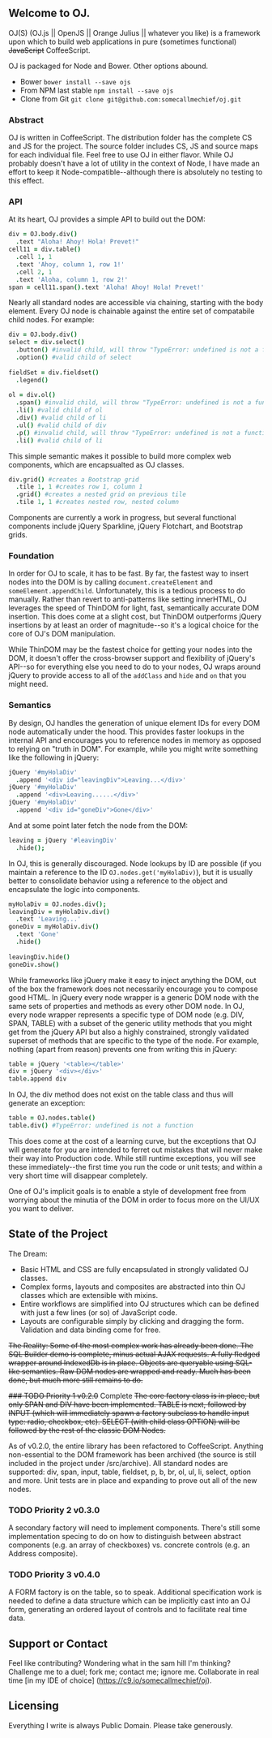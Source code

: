 ## Welcome to OJ.
OJ(S) (OJ.js || OpenJS || Orange Julius || whatever you like) is a framework upon which to build web applications in pure (sometimes functional) ~~JavaScript~~ CoffeeScript.

OJ is packaged for Node and Bower. Other options abound.
* Bower `bower install --save ojs`
* From NPM last stable `npm install --save ojs`
* Clone from Git `git clone git@github.com:somecallmechief/oj.git`

### Abstract

OJ is written in CoffeeScript. The distribution folder has the complete CS and JS for the project.
The source folder includes CS, JS and source maps for each individual file.
Feel free to use OJ in either flavor.
While OJ probably doesn't have a lot of utility in the context of Node, I have made an effort to keep it Node-compatible--although there is absolutely no testing to this effect.

### API

At its heart, OJ provides a simple API to build out the DOM:

```coffee
div = OJ.body.div()
  .text "Aloha! Ahoy! Hola! Prevet!"
cell11 = div.table()
  .cell 1, 1
  .text 'Ahoy, column 1, row 1!'
  .cell 2, 1
  .text 'Aloha, column 1, row 2!'
span = cell11.span().text 'Aloha! Ahoy! Hola! Prevet!'
```

Nearly all standard nodes are accessible via chaining, starting with the body element. Every OJ node is chainable against the entire set of compatabile child nodes. For example:

```coffee
div = OJ.body.div()
select = div.select()
  .button() #invalid child, will throw "TypeError: undefined is not a function"
  .option() #valid child of select
  
fieldSet = div.fieldset()
  .legend()
  
ol = div.ol()
  .span() #invalid child, will throw "TypeError: undefined is not a function"
  .li() #valid child of ol
  .div() #valid child of li
  .ul() #valid child of div
  .p() #invalid child, will throw "TypeError: undefined is not a function"
  .li() #valid child of li
```

This simple semantic makes it possible to build more complex web components, which are encapsualted as OJ classes.

```coffee
div.grid() #creates a Bootstrap grid
  .tile 1, 1 #creates row 1, column 1
  .grid() #creates a nested grid on previous tile
  .tile 1, 1 #creates nested row, nested column
```

Components are currently a work in progress, but several functional components include jQuery Sparkline, jQuery Flotchart, and Bootstrap grids.

### Foundation

In order for OJ to scale, it has to be fast. By far, the fastest way to insert nodes into the DOM is by calling `document.createElement` and `someElement.appendChild`. Unfortunately, this is a tedious process to do manually. Rather than revert to anti-patterns like setting innerHTML, OJ leverages the speed of ThinDOM for light, fast, semantically accurate DOM insertion. This does come at a slight cost, but ThinDOM outperforms jQuery insertions by at least an order of magnitude--so it's a logical choice for the core of OJ's DOM manipulation. 

While ThinDOM may be the fastest choice for getting your nodes into the DOM, it doesn't offer the cross-browser support and flexibility of jQuery's API--so for everything else you need to do to your nodes, OJ wraps around jQuery to provide access to all of the `addClass` and `hide` and `on` that you might need.

### Semantics

By design, OJ handles the generation of unique element IDs for every DOM node automatically under the hood. This provides faster lookups in the internal API and encourages you to reference nodes in memory as opposed to relying on "truth in DOM". For example, while you might write something like the following in jQuery:

```coffee
jQuery '#myHolaDiv'
  .append '<div id="leavingDiv">Leaving...</div>'
jQuery '#myHolaDiv'
  .append '<div>Leaving......</div>'
jQuery '#myHolaDiv'
  .append '<div id="goneDiv">Gone</div>'
```

And at some point later fetch the node from the DOM:

```coffee
leaving = jQuery '#leavingDiv'
  .hide();
```

In OJ, this is generally discouraged. Node lookups by ID are possible (if you maintain a reference to the ID `OJ.nodes.get('myHolaDiv)`), but it is usually better to consolidate behavior using a reference to the object and encapsulate the logic into components.

```coffee
myHolaDiv = OJ.nodes.div();
leavingDiv = myHolaDiv.div()
  .text 'Leaving...'
goneDiv = myHolaDiv.div()
  .text 'Gone'
  .hide()
  
leavingDiv.hide()
goneDiv.show()  
```

While frameworks like jQuery make it easy to inject anything the DOM, out of the box the framework does not necessarily encourage you to compose good HTML. In jQuery every node wrapper is a generic DOM node with the same sets of properties and methods as every other DOM node. In OJ, every node wrapper represents a specific type of DOM node (e.g. DIV, SPAN, TABLE) with a subset of the generic utility methods that you might get from the jQuery API but also a highly constrained, strongly validated superset of methods that are specific to the type of the node. For example, nothing (apart from reason) prevents one from writing this in jQuery:

```coffee
table = jQuery '<table></table>'
div = jQuery '<div></div>'
table.append div
```

In OJ, the div method does not exist on the table class and thus will generate an exception:

```coffee
table = OJ.nodes.table()
table.div() #TypeError: undefined is not a function
```

This does come at the cost of a learning curve, but the exceptions that OJ will generate for you are intended to ferret out mistakes that will never make their way into Production code. While still runtime exceptions, you will see these immediately--the first time you run the code or unit tests; and within a very short time will disappear completely.

One of OJ's implicit goals is to enable a style of development free from worrying about the minutia
of the DOM in order to focus more on the UI/UX you want to deliver.

## State of the Project

The Dream: 
* Basic HTML and CSS are fully encapsulated in strongly validated OJ classes.
* Complex forms, layouts and composites are abstracted into thin OJ classes which are extensible with mixins. 
* Entire workflows are simplified into OJ structures which can be defined with just a few lines (or so) of JavaScript code.
* Layouts are configurable simply by clicking and dragging the form. Validation and data binding come for free.

~~The Reality: Some of the most complex work has already been done. The SQL Builder demo is complete, minus actual AJAX requests. A fully fledged wrapper around IndexedDb is in place. Objects are queryable using SQL-like semantics. Raw DOM nodes are wrapped and ready. Much has been done, but much more still remains to do.~~

~~### TODO Priority 1 v0.2.0~~ Complete
~~The core factory class is in place, but only SPAN and DIV have been implemented. TABLE is next, followed by INPUT (which will immediately spawn a factory subclass to handle input type: radio, checkbox, etc). SELECT (with child class OPTION) will be followed by the rest of the classic DOM Nodes.~~

As of v0.2.0, the entire library has been refactored to CoffeeScript. Anything non-essential to the DOM framework has been archived (the source is still included in the project under /src/archive).
All standard nodes are supported: div, span, input, table, fieldset, p, b, br, ol, ul, li, select, option and more. Unit tests are in place and expanding to prove out all of the new nodes.

### TODO Priority 2 v0.3.0
A secondary factory will need to implement components. There's still some implementation specing to do on how to distinguish
between abstract components (e.g. an array of checkboxes) vs. concrete controls (e.g. an Address composite).

### TODO Priority 3 v0.4.0
A FORM factory is on the table, so to speak. Additional specification work is needed to define a data structure
which can be implicitly cast into an OJ form, generating an ordered layout of controls and to facilitate real time data.

## Support or Contact
Feel like contributing? Wondering what in the sam hill I'm thinking? Challenge me to a duel; fork me; contact me; ignore me.
Collaborate in real time [in my IDE of choice] (https://c9.io/somecallmechief/oj).

## Licensing
Everything I write is always Public Domain. Please take generously.
